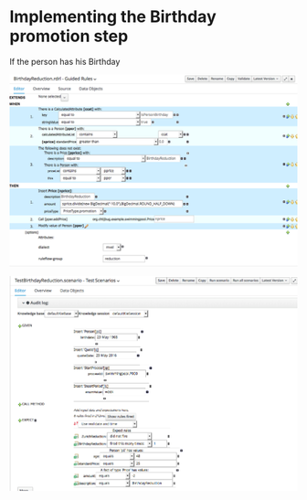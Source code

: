 # Implementing the Birthday promotion step


If the person has his Birthday 

![](BRMS/step3-8-implementation/action01.png)


![](BRMS/step3-8-implementation/action02.png)


